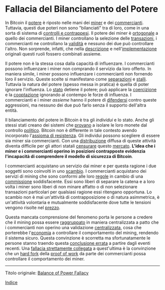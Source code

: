 # Fallacia del Bilanciamento del Potere



In Bitcoin il [potere](ch101-glossary.md#potere) è riposto nelle mani dei [miner](ch101-glossary.md#miner) e dei [commercianti](ch101-glossary.md#commerciante). Tuttavia, questi due poteri non sono "bilanciati" tra di loro, come in una sorta di sistema di [controlli e contrappesi](https://it.wikipedia.org/wiki/Separazione_dei_poteri). Il potere dei miner è [ortogonale](https://en.wikipedia.org/wiki/Orthogonality) a quello dei commercianti. I miner controllano la selezione delle [transazioni](ch101-glossary.md#transazione), i commercianti ne controllano la [validità](ch101-glossary.md#validità) e nessuno dei due può controllare l'altro. Non sorprende, infatti, che nella [descrizione](https://bitcoin.org/bitcoin.pdf) e nell'[implementazione](ch101-glossary.md#implementazione) originali questi ruoli fossero combinati assieme.

Il potere non è la stessa cosa dalla capacità di influenzare. I commercianti possono influenzare i miner non comprando il servizio da loro offerto. In maniera simile, i miner possono influenzare i commercianti non fornendo loro il servizio. Queste scelte si manifestano come [separazioni](ch101-glossary.md#separazione-split) e [stalli](ch101-glossary.md#stallo). Tuttavia la natura del potere (spesso messa in pratica) è quella di poter ignorare l'influenza. Lo [stato](ch101-glossary.md#stato) detiene il potere; può applicare la [coercizione](ch101-glossary.md#coercizione) e la [cooptazione](ch101-glossary.md#cooptazione-co-option) ignorando al contempo le forze di influenza. I commercianti e i miner _assieme_ hanno il potere di [difendersi](ch016-risk-sharing-principle.md) contro queste aggressioni, ma nessuno dei due può farlo senza il supporto dell'altra entità.

Il bilanciamento del potere in Bitcoin è tra gli *individui* e lo stato. Anche gli stessi stati creano dei sistemi che [provano](https://www.federalreserve.gov/aboutthefed/bios/board/default.htm) a isolare le loro monete dal controllo [politico](ch101-glossary.md#politico). Bitcoin non è differente in tale contesto avendo incorporato l'[assioma di resistenza](ch004-axiom-of-resistance.md). Gli individui possono scegliere di essere sia miner sia commercianti. Con una [distribuzione](ch016-risk-sharing-principle.md) diffusa di queste attività diventa difficile per gli attori statali [censurare](ch101-glossary.md#censura) questo [mercato](ch101-glossary.md#mercato). **L'idea che i miner e i commercianti operino in posizioni contrapposte evidenzia l'incapacità di comprendere il modello di sicurezza di Bitcoin**.

I commercianti acquistano un servizio dai miner e per questa ragione i due soggetti sono coinvolti in uno [scambio](ch101-glossary.md#scambio). I commercianti acquistano dei servizi di mining che sono conformi alle loro [regole](ch101-glossary.md#regola) in cambio di una [commissione](ch101-glossary.md#commissione-di-transazione-fee) soddisfacente. Essi sono liberi di separare la catena e a loro volta i miner sono liberi di non minare affatto o di non selezionare transazioni particolari per qualsiasi ragione essi ritengano opportuna. Lo scambio non è mai un'attività di contrapposizione o di natura asimmetrica, è un'attività volontaria e mutualmente soddisfacente dove tutte le tensioni vengono risolte nel [prezzo](ch101-glossary.md#prezzo).

Questa mancata comprensione del fenomeno porta le persone a credere che il mining possa essere [raggruppato](ch101-glossary.md#raggruppamento-pooling) in maniera centralizzata a patto che i commercianti non operino una validazione [centralizzata](ch101-glossary.md#centralizzazione), cosa che porterebbe l'[economia](ch101-glossary.md#economia) a controllare il comportamento del mining, rendendo il sistema sicuro. Questa convinzione è scorretta ma sfortunatamente le persone stanno traendo questa [conclusione errata](https://www.coindesk.com/uasf-revisited-will-bitcoins-user-revolt-leave-lasting-legacy) a partire dagli eventi recenti. Una [fallacia strettamente collegata](ch073-proof-of-work-fallacy.md) a quest'ultima è la convinzione che un [hard fork](ch101-glossary.md#hard-fork) della [proof of work](ch101-glossary.md#prova-di-lavoro-proof-of-work) da parte dei commercianti possa controllare il comportamento dei miner. 

---

Titolo originale: [Balance of Power Fallacy](https://github.com/libbitcoin/libbitcoin-system/wiki/Balance-of-Power-Fallacy)

[Indice](/README.md)

